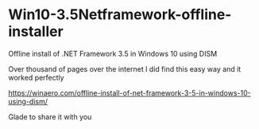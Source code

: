 # Win10-3.5Netframework-offline-installer
Offline install of .NET Framework 3.5 in Windows 10 using DISM

Over thousand of pages over the internet I did find this easy way and it worked perfectly

https://winaero.com/offline-install-of-net-framework-3-5-in-windows-10-using-dism/

Glade to share it with you
